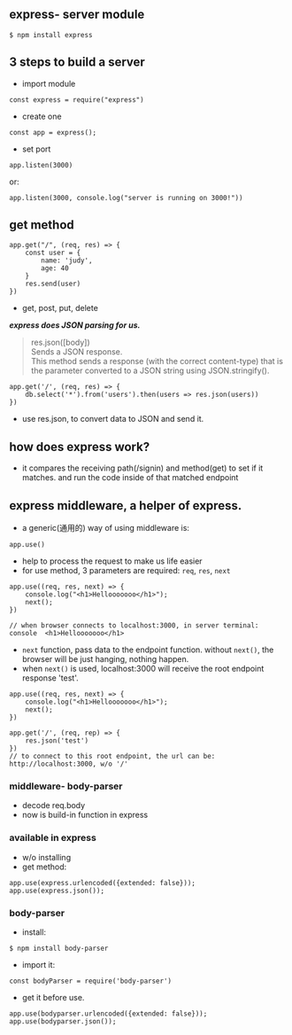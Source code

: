 ## express- server module
```
$ npm install express
```

## 3 steps to build a server

- import module
```
const express = require("express")
```

- create one
```
const app = express();
```

- set port
```
app.listen(3000)
```
or:
```
app.listen(3000, console.log("server is running on 3000!"))
```

## get method
```
app.get("/", (req, res) => {
    const user = {
        name: 'judy',
        age: 40
    }
    res.send(user)
})
```
- get, post, put, delete

***express does JSON parsing for us.***
> res.json([body])   
> Sends a JSON response.    
> This method sends a response (with the correct content-type) that is the parameter converted to a JSON string using JSON.stringify().

```
app.get('/', (req, res) => {
    db.select('*').from('users').then(users => res.json(users))
})
```
- use res.json, to convert data to JSON and send it.

## how does express work?
- it compares the receiving path(/signin) and method(get) to set if it matches. and run the code inside of that matched endpoint


## express middleware, a helper of express.
- a generic(通用的) way of using middleware is:
```
app.use()
```
- help to process the request to make us life easier
- for use method, 3 parameters are required: ```req```, ```res```, ```next```
```
app.use((req, res, next) => {
    console.log("<h1>Hellooooooo</h1>");
    next();
})

// when browser connects to localhost:3000, in server terminal: console  <h1>Hellooooooo</h1>
```
- ```next``` function, pass data to the endpoint function. without ```next()```, the browser will be just hanging, nothing happen.
- when ```next()``` is used, localhost:3000 will receive the root endpoint response 'test'.
```
app.use((req, res, next) => {
    console.log("<h1>Hellooooooo</h1>");
    next();
})

app.get('/', (req, rep) => {
    res.json('test')
})
// to connect to this root endpoint, the url can be: http://localhost:3000, w/o '/'
```


### middleware- body-parser
- decode req.body
- now is build-in function in express


### available in express
- w/o installing
- get method:
```
app.use(express.urlencoded({extended: false}));
app.use(express.json());
```

### body-parser
- install:
```
$ npm install body-parser
```
- import it:
```
const bodyParser = require('body-parser')
```
- get it before use.
```
app.use(bodyparser.urlencoded({extended: false}));
app.use(bodyparser.json());
```



